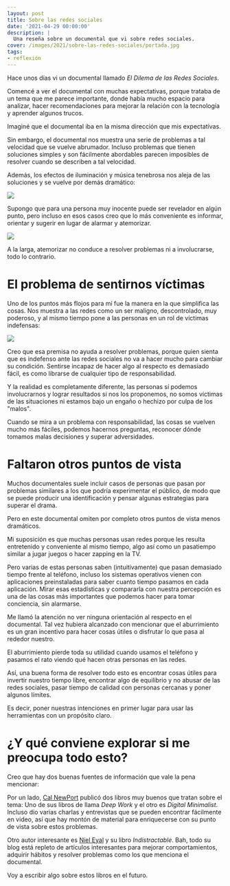 ```yaml
---
layout: post
title: Sobre las redes sociales
date: '2021-04-29 00:00:00'
description: |
  Una reseña sobre un documental que vi sobre redes sociales.
cover: /images/2021/sobre-las-redes-sociales/portada.jpg
tags:
- reflexión
---
```


Hace unos días vi un documental llamado *El Dilema de las Redes Sociales*.

Comencé a ver el documental con muchas expectativas, porque trataba
de un tema que me parece importante, donde había mucho espacio
para analizar, hacer recomendaciones para mejorar la relación con la tecnología
y aprender algunos trucos.

Imaginé que el documental iba en la misma dirección que mis expectativas.

Sin embargo, el documental nos muestra una serie de problemas a tal velocidad
que se vuelve abrumador. Incluso problemas que tienen soluciones
simples y son fácilmente abordables parecen imposibles de resolver cuando
se describen a tal velocidad.

Además, los efectos de iluminación y música tenebrosa nos aleja de
las soluciones y se vuelve por demás dramático:

![](/images/2021/sobre-las-redes-sociales/drama.jpg)

Supongo que para una persona muy inocente puede ser revelador en algún punto,
pero incluso en esos casos creo que lo más conveniente es informar, orientar y
sugerir en lugar de alarmar y atemorizar.

![](/images/2021/sobre-las-redes-sociales/panel.jpg)

A la larga, atemorizar no conduce a resolver problemas ni a involucrarse, todo
lo contrario.

# El problema de sentirnos víctimas

Uno de los puntos más flojos para mí fue la manera en la que simplifica las cosas. Nos
muestra a las redes como un ser maligno, descontrolado, muy poderoso, y al mismo tiempo
pone a las personas en un rol de víctimas indefensas:

![](/images/2021/sobre-las-redes-sociales/titeres.jpg)

Creo que esa premisa no ayuda a resolver problemas, porque quien sienta que es
indefenso ante las redes sociales no va a hacer mucho para cambiar su
condición. Sentirse incapaz de hacer algo al respecto es demasiado fácil, es
como librarse de cualquier tipo de responsabilidad.

Y la realidad es completamente diferente, las personas sí
podemos involucrarnos y lograr resultados si nos los proponemos, no somos víctimas
de las situaciones ni estamos bajo un engaño o hechizo por culpa de los "malos".

Cuando se mira a un problema con responsabilidad, las cosas se vuelven mucho
más fáciles, podemos hacernos preguntas, reconocer dónde tomamos malas decisiones
y superar adversidades.


# Faltaron otros puntos de vista

Muchos documentales suele incluir casos de personas que pasan por problemas
similares a los que podría experimentar el público, de modo que se puede producir
una identificación y pensar algunas estrategias para superar el drama.

Pero en este documental omiten por completo otros puntos de vista menos dramáticos.

Mi suposición es que muchas personas usan redes porque les resulta entretenido
y conveniente al mismo tiempo, algo así como un pasatiempo similar a jugar
juegos o hacer zapping en la TV.

Pero varias de estas personas saben (intuitivamente) que pasan demasiado
tiempo frente al teléfono, incluso los sistemas operativos vienen con
aplicaciones preinstaladas para saber cuanto tiempo pasamos en cada aplicación.
Mirar esas estadísticas y compararla con nuestra percepción es una de las cosas
más importantes que podemos hacer para tomar conciencia, sin alarmarse.

Me llamó la atención no ver ninguna orientación al respecto en el documental. Tal vez
hubiera alcanzado con mencionar que el aburrimiento es un gran incentivo para hacer
cosas útiles o disfrutar lo que pasa al rededor nuestro.

El aburrimiento pierde toda su utilidad cuando usamos el teléfono y pasamos el rato viendo
qué hacen otras personas en las redes.

Así, una buena forma de resolver todo esto es encontrar cosas útiles para
invertir nuestro tiempo libre, encontrar algo de equilibrio y no abusar de las redes
sociales, pasar tiempo de calidad con personas cercanas y poner algunos
límites. 

Es decir, poner nuestras intenciones en primer lugar para usar las herramientas
con un propósito claro.


# ¿Y qué conviene explorar si me preocupa todo esto?

Creo que hay dos buenas fuentes de información que vale la pena mencionar:

Por un lado, [Cal NewPort](https://www.calnewport.com/) publicó dos libros muy
buenos que tratan sobre el tema: Uno de sus libros de llama *Deep Work* y el
otro es *Digital Minimalist*. Incluso dio varias charlas y entrevistas que se
pueden encontrar fácilmente en video, así que hay montón de material para
enriquecerse con su punto de vista sobre estos problemas.

Otro autor interesante es [Niel Eyal](https://www.nirandfar.com/) y su
libro *Indistractable*. Bah, todo su blog está repleto de artículos interesantes
para mejorar comportamientos, adquirir hábitos y resolver problemas como
los que menciona el documental.

Voy a escribir algo sobre estos libros en el futuro.
